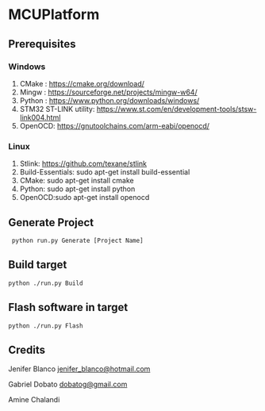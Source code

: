 # MCUPlatform

## Prerequisites
### Windows
1. CMake  : https://cmake.org/download/
2. Mingw  : https://sourceforge.net/projects/mingw-w64/
3. Python : https://www.python.org/downloads/windows/
4. STM32 ST-LINK utility: https://www.st.com/en/development-tools/stsw-link004.html
5. OpenOCD: https://gnutoolchains.com/arm-eabi/openocd/

### Linux
1. Stlink: https://github.com/texane/stlink
2. Build-Essentials: sudo apt-get install build-essential
3. CMake:  sudo apt-get install cmake
4. Python: sudo apt-get install python
6. OpenOCD:sudo apt-get install openocd 

## Generate Project 
```
 python run.py Generate [Project Name]
```
## Build target 
```
python ./run.py Build
```

## Flash software in target
```
python ./run.py Flash
```

## Credits
Jenifer Blanco jenifer_blanco@hotmail.com

Gabriel Dobato dobatog@gmail.com

Amine Chalandi


